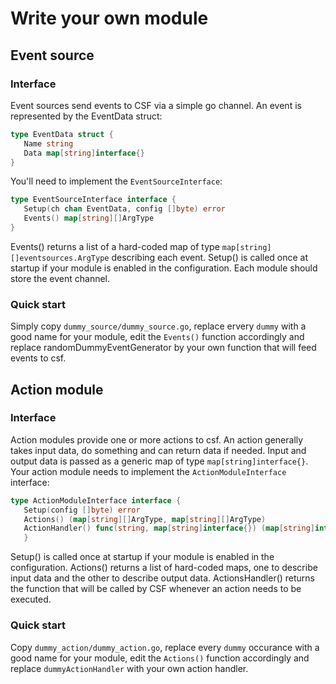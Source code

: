 # Write your own module

## Event source

### Interface

Event sources send events to CSF via a simple go channel. An event is represented by the EventData struct:

```go
type EventData struct {
   Name string
   Data map[string]interface{}
}
```

You'll need to implement the `EventSourceInterface`:

```go
type EventSourceInterface interface {
   Setup(ch chan EventData, config []byte) error
   Events() map[string][]ArgType
}
```

Events() returns a list of a hard-coded map of type `map[string][]eventsources.ArgType` describing each event.
Setup() is called once at startup if your module is enabled in the configuration. Each module should store the event channel.

### Quick start

Simply copy `dummy_source/dummy_source.go`, replace ervery `dummy` with a good name for your module, edit the `Events()` function accordingly and replace randomDummyEventGenerator by your own function that will feed events to csf.


## Action module

### Interface

Action modules provide one or more actions to csf. An action generally takes input data, do something and can return data if needed. Input and output data is passed as a generic map of type `map[string]interface{}`. Your action module needs to implement the `ActionModuleInterface` interface:

```go
type ActionModuleInterface interface {
   Setup(config []byte) error
   Actions() (map[string][]ArgType, map[string][]ArgType)
   ActionHandler() func(string, map[string]interface{}) (map[string]interface{}, error)
   }
```
Setup() is called once at startup if your module is enabled in the configuration.
Actions() returns a list of hard-coded maps, one to describe input data and the other to describe output data.
ActionsHandler() returns the function that will be called by CSF whenever an action needs to be executed.

### Quick start

Copy `dummy_action/dummy_action.go`, replace every `dummy` occurance with a good name for your module, edit the `Actions()` function accordingly and replace `dummyActionHandler` with your own action handler.